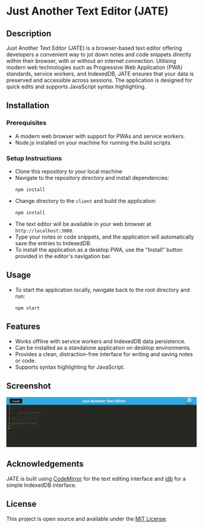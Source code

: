 # Just Another Text Editor (JATE)

## Description

Just Another Text Editor (JATE) is a browser-based text editor offering developers a convenient way to jot down notes and code snippets directly within their browser, with or without an internet connection. Utilising modern web technologies such as Progressive Web Application (PWA) standards, service workers, and IndexedDB, JATE ensures that your data is preserved and accessible across sessions. The application is designed for quick edits and supports JavaScript syntax highlighting.

## Installation

### Prerequisites
- A modern web browser with support for PWAs and service workers.
- Node.js installed on your machine for running the build scripts.

### Setup Instructions
- Clone this repository to your local machine
- Navigate to the repository directory and install dependencies:
  ```
  npm install
  ```
- Change directory to the `client` and build the application:
  ```
  npm install
  ```
- The text editor will be available in your web browser at `http://localhost:3000`.
- Type your notes or code snippets, and the application will automatically save the entries to IndexedDB.
- To install the application as a desktop PWA, use the "Install" button provided in the editor's navigation bar.

## Usage
- To start the application locally, navigate back to the root directory and run:
  ```
  npm start
  ```

## Features
- Works offline with service workers and IndexedDB data persistence.
- Can be installed as a standalone application on desktop environments.
- Provides a clean, distraction-free interface for writing and saving notes or code.
- Supports syntax highlighting for JavaScript.

## Screenshot
![JATE Screenshot](/screenshot.JPG)

## Acknowledgements
JATE is built using [CodeMirror](https://codemirror.net/) for the text editing interface and [idb](https://www.npmjs.com/package/idb) for a simple IndexedDB interface.

## License
This project is open source and available under the [MIT License](LICENSE).
